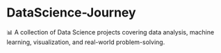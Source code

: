 # DataScience-Journey
📊 A collection of Data Science projects covering data analysis, machine learning, visualization, and real-world problem-solving.
